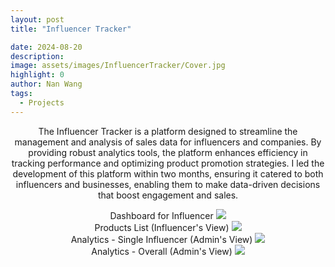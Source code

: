 ```yaml
---
layout: post
title: "Influencer Tracker"

date: 2024-08-20
description:
image: assets/images/InfluencerTracker/Cover.jpg
highlight: 0
author: Nan Wang
tags:
  - Projects
---
```


<div class="section-padding bg-white" align="center">

The Influencer Tracker is a platform designed to streamline the management and analysis of sales data for influencers and companies. By providing robust analytics tools, the platform enhances efficiency in tracking performance and optimizing product promotion strategies. I led the development of this platform within two months, ensuring it catered to both influencers and businesses, enabling them to make data-driven decisions that boost engagement and sales.

</div>

<div class="section-padding" align="center">
<span>Dashboard for Influencer</span>
<img source type="gif" src="{{ "assets/images/InfluencerTracker/Desktop - 27.png" | relative_url }}"/>
</div>

<div class="section-padding" align="center">
<span>Products List (Influencer's View)</span>
<img source type="gif" src="{{ "assets/images/InfluencerTracker/Influencer - All Products.png" | relative_url }}"/>
</div>

<div class="section-padding" align="center">
<span>Analytics - Single Influencer (Admin's View)</span>
<img source type="gif" src="{{ "assets/images/InfluencerTracker/Desktop - 83.png" | relative_url }}"/>
</div>

<div class="section-padding" align="center">
<span>Analytics - Overall (Admin's View)</span>
<img source type="gif" src="{{ "assets/images/InfluencerTracker/Desktop - 89.png" | relative_url }}"/>
</div>
